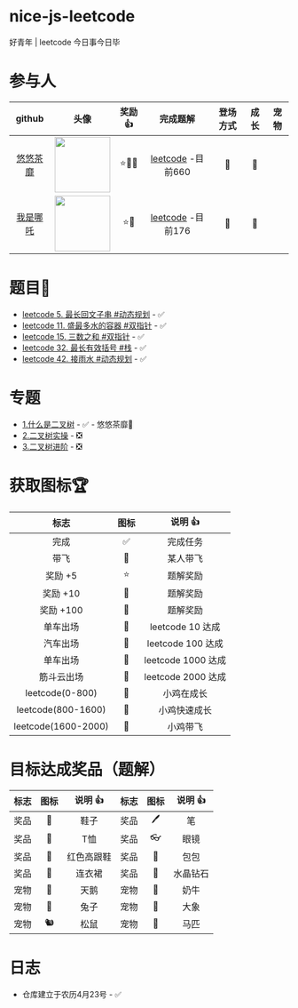 # nice-js-leetcode

好青年 | leetcode 今日事今日毕

# 参与人

| github | 头像 | 奖励 👍 | 完成题解 | 登场方式 | 成长 | 宠物 |
| :---: | :---: | :---: | :---: | :---: | :---: | :---: |
| [悠悠茶靡](https://github.com/dreamjean) | <img src="https://avatars.githubusercontent.com/u/58740404?v=4" width="100" align="middle" /> | ⭐🍬🍧 | [leetcode](https://leetcode.cn/u/dreamjean720/) -目前660 | 🚜 | 🐣 | |
| [我是哪吒](https://github.com/webVueBlog) | <img src="https://avatars.githubusercontent.com/u/59645426?v=4" width="100" align="middle" /> | ⭐🍧 | [leetcode](https://leetcode.cn/u/jeskson/) -目前176 | 🚴 | 🐣 | |


# 题目💯

- [leetcode 5. 最长回文子串 #动态规划](https://github.com/nice-people-frontend-community/nice-js-leetcode/issues/7) - ✅
- [leetcode 11. 盛最多水的容器 #双指针](https://github.com/nice-people-frontend-community/nice-js-leetcode/issues/5) - ✅
- [leetcode 15. 三数之和 #双指针](https://github.com/nice-people-frontend-community/nice-js-leetcode/issues/8) - ✅
- [leetcode 32. 最长有效括号 #栈](https://github.com/nice-people-frontend-community/nice-js-leetcode/issues/6) - ✅
- [leetcode 42. 接雨水 #动态规划](https://github.com/nice-people-frontend-community/nice-js-leetcode/issues/4) - ✅

# 专题

- [1.什么是二叉树](https://github.com/nice-people-frontend-community/nice-js-leetcode/issues/1) - ✅ - 悠悠茶靡🚀
- [2.二叉树实操](https://github.com/nice-people-frontend-community/nice-js-leetcode/issues/2) - ❎
- [3.二叉树进阶](https://github.com/nice-people-frontend-community/nice-js-leetcode/issues/3) - ❎


# 获取图标🏆

| 标志 | 图标 | 说明 👍 |
| :---: | :---: | :---: |
| 完成 | ✅ | 完成任务 |
| 带飞 | 🚀 | 某人带飞 |
| 奖励 +5 | ⭐ | 题解奖励 |
| 奖励 +10 | 🚩 | 题解奖励 |
| 奖励 +100 | 👑 | 题解奖励 |
| 单车出场 | 🚴 | leetcode 10 达成 |
| 汽车出场 | 🚜 | leetcode 100 达成 |
| 单车出场 | 🚁 | leetcode 1000 达成 |
| 筋斗云出场 | 💫 | leetcode 2000 达成 |
| leetcode(0-800) | 🐣 | 小鸡在成长 |
| leetcode(800-1600) | 🐤 | 小鸡快速成长 |
| leetcode(1600-2000) | 🐥 | 小鸡带飞 |

# 目标达成奖品（题解）

| 标志 | 图标 | 说明 👍 | 标志 | 图标 | 说明 👍 |
| :---: | :---: | :---: | :---: | :---: | :---: |
| 奖品 | 👟 | 鞋子       |  奖品 | 🖊 | 笔 |
| 奖品 | 👕 | T恤        |  奖品 | 👓 | 眼镜 |
| 奖品 | 👠 | 红色高跟鞋 |   奖品 | 👜 | 包包 |
| 奖品 | 👗 | 连衣裙     |   奖品 | 💎 | 水晶钻石 
| 宠物 | 🦢 | 天鹅       |   宠物 | 🐄 | 奶牛 |
| 宠物 | 🐇 | 兔子       |   宠物 | 🐘 | 大象 |
| 宠物 | 🐿️ | 松鼠       |   宠物 | 🐎 | 马匹 |

# 日志

- 仓库建立于农历4月23号 - ✅
